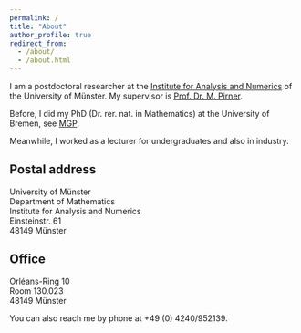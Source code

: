 ```yaml
---
permalink: /
title: "About"
author_profile: true
redirect_from: 
  - /about/
  - /about.html
---
```

I am a postdoctoral researcher at the [Institute for Analysis and Numerics](https://www.uni-muenster.de/AMM/en/index.shtml) of the University of Münster. My supervisor is [Prof. Dr. M. Pirner](https://www.uni-muenster.de/AMM/en/Pirner/index.shtml).

Before, I did my PhD (Dr. rer. nat. in Mathematics) at the University of Bremen, see [MGP](https://www.mathgenealogy.org/id.php?id=277103).

Meanwhile, I worked as a lecturer for undergraduates and also in industry.
<!-- <h2 id="postal">Postal address</h2> -->
## Postal address
University of Münster<br>
Department of Mathematics<br>
Institute for Analysis and Numerics<br>
Einsteinstr. 61<br>
48149 Münster

<!-- <h2 id="office">Office</h2> -->
## Office
Orléans-Ring 10<br>
Room 130.023<br>
48149 Münster<br>

You can also reach me by phone at +49 (0) 4240/952139.








 

